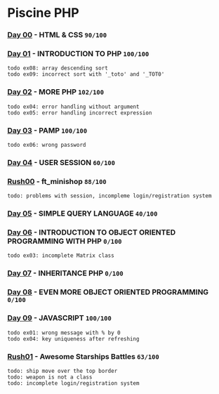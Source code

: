 Piscine PHP
===
### [Day 00](https://cdn.intra.42.fr/pdf/pdf/976/d00.en.pdf) - HTML & CSS ```90/100```
### [Day 01](https://cdn.intra.42.fr/pdf/pdf/977/d01.en.pdf) - INTRODUCTION TO PHP ```100/100```
```
todo ex08: array descending sort
todo ex09: incorrect sort with '_toto' and '_TOT0'
```
### [Day 02](https://cdn.intra.42.fr/pdf/pdf/978/d02.en.pdf) - MORE PHP ```102/100```
```
todo ex04: error handling without argument
todo ex05: error handling incorrect expression
```
### [Day 03](https://projects.intra.42.fr/uploads/document/document/420/d03.en.pdf) - PAMP ```100/100```
```
todo ex06: wrong password
```
### [Day 04](https://cdn.intra.42.fr/pdf/pdf/980/d04.en.pdf) - USER SESSION ```60/100```
### [Rush00](https://cdn.intra.42.fr/pdf/pdf/986/rush00.en.pdf) - ft_minishop ```88/100```
```
todo: problems with session, incompleme login/registration system
```
### [Day 05](https://cdn.intra.42.fr/pdf/pdf/981/d05.en.pdf) - SIMPLE QUERY LANGUAGE ```40/100```
### [Day 06](https://cdn.intra.42.fr/pdf/pdf/982/d06.en.pdf) - INTRODUCTION TO OBJECT ORIENTED PROGRAMMING WITH PHP ```0/100```
```
todo ex03: incomplete Matrix class
```
### [Day 07](https://cdn.intra.42.fr/pdf/pdf/983/d07.en.pdf) - INHERITANCE PHP ```0/100```
### [Day 08](https://cdn.intra.42.fr/pdf/pdf/984/d08.en.pdf) - EVEN MORE OBJECT ORIENTED PROGRAMMING ```0/100```
### [Day 09](https://cdn.intra.42.fr/pdf/pdf/985/d09.en.pdf) - JAVASCRIPT ```100/100```
```
todo ex01: wrong message with % by 0
todo ex04: key uniqueness after refreshing
```
### [Rush01](https://cdn.intra.42.fr/pdf/pdf/987/rush01.en.pdf) - Awesome Starships Battles ```63/100```
```
todo: ship move over the top border
todo: weapon is not a class
todo: incomplete login/registration system
```
